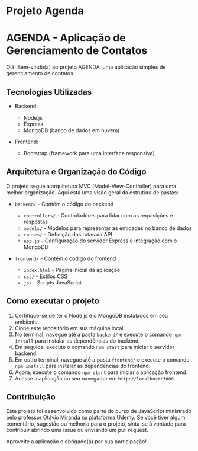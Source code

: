 # Projeto Agenda #
# AGENDA - Aplicação de Gerenciamento de Contatos

Olá! Bem-vindo(a) ao projeto AGENDA, uma aplicação simples de gerenciamento de contatos.

## Tecnologias Utilizadas

- Backend:
  - Node.js
  - Express
  - MongoDB (banco de dados em nuvem)

- Frontend:
  - Bootstrap (framework para uma interface responsiva)

## Arquitetura e Organização do Código

O projeto segue a arquitetura MVC (Model-View-Controller) para uma melhor organização. Aqui está uma visão geral da estrutura de pastas:

- `backend/` - Contém o código do backend
  - `controllers/` - Controladores para lidar com as requisições e respostas
  - `models/` - Modelos para representar as entidades no banco de dados
  - `routes/` - Definição das rotas da API
  - `app.js` - Configuração do servidor Express e integração com o MongoDB

- `frontend/` - Contém o código do frontend
  - `index.html` - Página inicial da aplicação
  - `css/` - Estilos CSS
  - `js/` - Scripts JavaScript

## Como executar o projeto

1. Certifique-se de ter o Node.js e o MongoDB instalados em seu ambiente.
2. Clone este repositório em sua máquina local.
3. No terminal, navegue até a pasta `backend/` e execute o comando `npm install` para instalar as dependências do backend.
4. Em seguida, execute o comando `npm start` para iniciar o servidor backend.
5. Em outro terminal, navegue até a pasta `frontend/` e execute o comando `npm install` para instalar as dependências do frontend.
6. Agora, execute o comando `npm start` para iniciar a aplicação frontend.
7. Acesse a aplicação no seu navegador em `http://localhost:3000`.

## Contribuição

Este projeto foi desenvolvido como parte do curso de JavaScript ministrado pelo professor Otávio Miranda na plataforma Udemy. Se você tiver algum comentário, sugestão ou melhoria para o projeto, sinta-se à vontade para contribuir abrindo uma issue ou enviando um pull request.

Aproveite a aplicação e obrigado(a) por sua participação!


